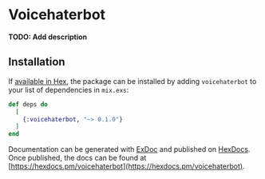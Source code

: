# Voicehaterbot

**TODO: Add description**

## Installation

If [available in Hex](https://hex.pm/docs/publish), the package can be installed
by adding `voicehaterbot` to your list of dependencies in `mix.exs`:

```elixir
def deps do
  [
    {:voicehaterbot, "~> 0.1.0"}
  ]
end
```

Documentation can be generated with [ExDoc](https://github.com/elixir-lang/ex_doc)
and published on [HexDocs](https://hexdocs.pm). Once published, the docs can
be found at [https://hexdocs.pm/voicehaterbot](https://hexdocs.pm/voicehaterbot).

